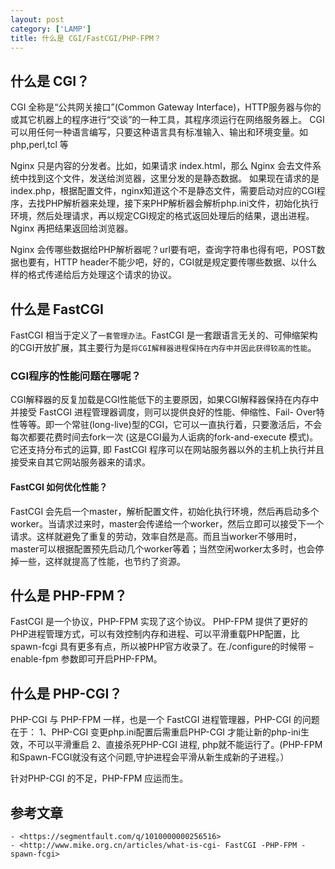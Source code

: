 ```yaml
---
layout: post
category: ['LAMP']
title: 什么是 CGI/FastCGI/PHP-FPM？
---
```


## 什么是 CGI？

CGI 全称是“公共网关接口”(Common Gateway Interface)，HTTP服务器与你的或其它机器上的程序进行“交谈”的一种工具，其程序须运行在网络服务器上。
CGI 可以用任何一种语言编写，只要这种语言具有标准输入、输出和环境变量。如 php,perl,tcl 等

Nginx 只是内容的分发者。比如，如果请求 index.html，那么 Nginx 会去文件系统中找到这个文件，发送给浏览器，这里分发的是静态数据。
如果现在请求的是 index.php，根据配置文件，nginx知道这个不是静态文件，需要启动对应的CGI程序，去找PHP解析器来处理，接下来PHP解析器会解析php.ini文件，初始化执行环境，然后处理请求，再以规定CGI规定的格式返回处理后的结果，退出进程。Nginx 再把结果返回给浏览器。

Nginx 会传哪些数据给PHP解析器呢？url要有吧，查询字符串也得有吧，POST数据也要有，HTTP header不能少吧，好的，CGI就是规定要传哪些数据、以什么样的格式传递给后方处理这个请求的协议。

## 什么是 FastCGI

FastCGI 相当于定义了`一套管理办法`。FastCGI 是一套跟语言无关的、可伸缩架构的CGI开放扩展，其主要行为是`将CGI解释器进程保持在内存中并因此获得较高的性能`。

### CGI程序的性能问题在哪呢？

CGI解释器的反复加载是CGI性能低下的主要原因，如果CGI解释器保持在内存中并接受 FastCGI 进程管理器调度，则可以提供良好的性能、伸缩性、Fail- Over特性等等。即一个常驻(long-live)型的CGI，它可以一直执行着，只要激活后，不会每次都要花费时间去fork一次 (这是CGI最为人诟病的fork-and-execute 模式)。它还支持分布式的运算, 即 FastCGI  程序可以在网站服务器以外的主机上执行并且接受来自其它网站服务器来的请求。

#### FastCGI 如何优化性能？

FastCGI 会先启一个master，解析配置文件，初始化执行环境，然后再启动多个worker。当请求过来时，master会传递给一个worker，然后立即可以接受下一个请求。这样就避免了重复的劳动，效率自然是高。而且当worker不够用时，master可以根据配置预先启动几个worker等着；当然空闲worker太多时，也会停掉一些，这样就提高了性能，也节约了资源。

## 什么是 PHP-FPM？

FastCGI 是一个协议，PHP-FPM 实现了这个协议。
PHP-FPM 提供了更好的PHP进程管理方式，可以有效控制内存和进程、可以平滑重载PHP配置，比 spawn-fcgi 具有更多有点，所以被PHP官方收录了。在./configure的时候带 –enable-fpm 参数即可开启PHP-FPM。

## 什么是 PHP-CGI？

PHP-CGI 与 PHP-FPM 一样，也是一个 FastCGI 进程管理器，PHP-CGI 的问题在于：
1、PHP-CGI 变更php.ini配置后需重启PHP-CGI 才能让新的php-ini生效，不可以平滑重启
2、直接杀死PHP-CGI 进程, php就不能运行了。(PHP-FPM 和Spawn-FCGI就没有这个问题,守护进程会平滑从新生成新的子进程。）

针对PHP-CGI 的不足，PHP-FPM 应运而生。

## 参考文章
    - <https://segmentfault.com/q/1010000000256516>
    - <http://www.mike.org.cn/articles/what-is-cgi- FastCGI -PHP-FPM -spawn-fcgi>